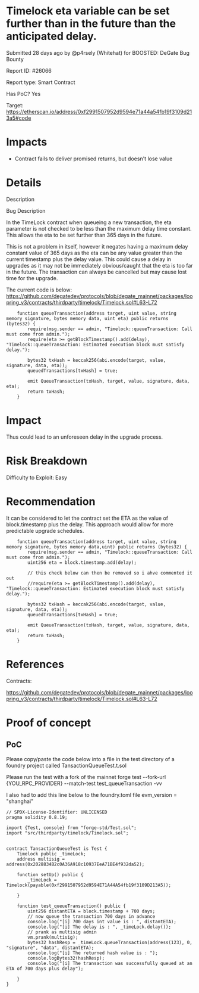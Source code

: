 # Timelock eta variable can be set further than in the future than the anticipated delay.

Submitted 28 days ago by @p4rsely (Whitehat) for BOOSTED: DeGate Bug Bounty

Report ID: #26066

Report type: Smart Contract

Has PoC? Yes

Target: https://etherscan.io/address/0xf2991507952d9594e71a44a54fb19f3109d213a5#code

# Impacts
- Contract fails to deliver promised returns, but doesn't lose value

# Details

Description

Bug Description

In the TimeLock contract when queueing a new transaction, the eta parameter is not checked to be less than the maximum delay time constant. This allows the eta to be set further than 365 days in the future.

This is not a problem in itself, however it negates having a maximum delay constant value of 365 days as the eta can be any value greater than the current timestamp plus the delay value. This could cause a delay in upgrades as it may not be immediately obvious/caught that the eta is too far in the future. The transaction can always be cancelled but may cause lost time for the upgrade.

The current code is below: https://github.com/degatedev/protocols/blob/degate_mainnet/packages/loopring_v3/contracts/thirdparty/timelock/Timelock.sol#L63-L72
```
    function queueTransaction(address target, uint value, string memory signature, bytes memory data, uint eta) public returns (bytes32) {
        require(msg.sender == admin, "Timelock::queueTransaction: Call must come from admin.");
        require(eta >= getBlockTimestamp().add(delay), "Timelock::queueTransaction: Estimated execution block must satisfy delay.");

        bytes32 txHash = keccak256(abi.encode(target, value, signature, data, eta));
        queuedTransactions[txHash] = true;

        emit QueueTransaction(txHash, target, value, signature, data, eta);
        return txHash;
    }
```
# Impact
Thus could lead to an unforeseen delay in the upgrade process.

# Risk Breakdown
Difficulty to Exploit: Easy

# Recommendation
It can be considered to let the contract set the ETA as the value of block.timestamp plus the delay. This approach would allow for more predictable upgrade schedules.
```
    function queueTransaction(address target, uint value, string memory signature, bytes memory data,uint) public returns (bytes32) {
        require(msg.sender == admin, "Timelock::queueTransaction: Call must come from admin.");
        uint256 eta = block.timestamp.add(delay);

        // this check below can then be removed so i ahve commented it out
        //require(eta >= getBlockTimestamp().add(delay), "Timelock::queueTransaction: Estimated execution block must satisfy delay.");

        bytes32 txHash = keccak256(abi.encode(target, value, signature, data, eta));
        queuedTransactions[txHash] = true;

        emit QueueTransaction(txHash, target, value, signature, data, eta);
        return txHash;
    }
```
# References
Contracts:

https://github.com/degatedev/protocols/blob/degate_mainnet/packages/loopring_v3/contracts/thirdparty/timelock/Timelock.sol#L63-L72

# Proof of concept
## PoC
Please copy/paste the code below into a file in the test directory of a foundry project called TansactionQueueTest.t.sol

Please run the test with a fork of the mainnet forge test --fork-url {YOU_RPC_PROVIDER} --match-test test_queueTransaction -vv

I also had to add this line below to the foundry.toml file evm_version = "shanghai"
```
// SPDX-License-Identifier: UNLICENSED
pragma solidity 0.8.19;

import {Test, console} from "forge-std/Test.sol";
import "src/thirdparty/timelock/Timelock.sol";


contract TansactionQueueTest is Test {
    Timelock public _timeLock;
    address multisig = address(0x2028834B2c0A36A918c10937EeA71BE4f932da52);

    function setUp() public {
        _timeLock = Timelock(payable(0xf2991507952d9594E71A44A54fb19f3109D213A5));

    }

    function test_queueTransaction() public {
        uint256 distantETA = block.timestamp + 700 days;
        // now queue the transaction 700 days in advance
        console.log("[i] 700 days int value is : ", distantETA);
        console.log("[i] The delay is : ", _timeLock.delay());
        // prank as multisig admin
        vm.prank(multisig);
        bytes32 hashResp = _timeLock.queueTransaction(address(123), 0, "signature", "data", distantETA);
        console.log("[i] The returned hash value is : ");
        console.logBytes32(hashResp);
        console.log("[i] The transaction was successfully queued at an ETA of 700 days plus delay");

    }
}
```
